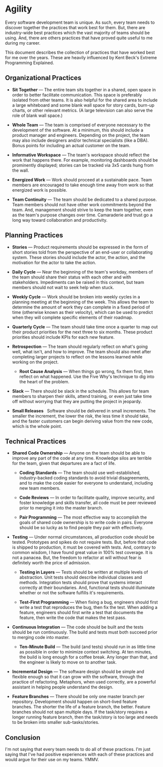 # Agility

Every software development team is unique. As such, every team needs to discover together the practices that work best for them. But, there are industry-wide best practices which the vast majority of teams should be using. And, there are others practices that have proved quite useful to me during my career.

This document describes the collection of practices that have worked best for me over the years. These are heavily influenced by Kent Beck's Extreme Programming Explained.

## Organizational Practices

- **Sit Together** &mdash; The entire team sits together in a shared, open space in order to better facilitate communication. This space is preferably isolated from other teams. It is also helpful for the shared area to include a large whiteboard and some blank wall space for story cards, burn-up charts, or other relevant metrics. (A large television can also serve the role of blank wall space.)

- **Whole Team** &mdash; The team is comprised of everyone necessary to the development of the software. At a minimum, this should include a product manager and engineers. Depending on the project, the team may also include designers and/or technical specialists (like a DBA). Bonus points for including an actual customer on the team.

- **Informative Workspace** &mdash; The team's workspace should reflect the work that happens there. For example, monitoring dashboards should be prominently displayed; stories can be tracked via 3x5 cards hung from the wall.

- **Energized Work** &mdash; Work should proceed at a sustainable pace. Team members are encouraged to take enough time away from work so that energized work is possible.

- **Team Continuity** &mdash; The team should be dedicated to a shared purpose. Team members should not have other work commitments beyond the team. And, management should strive to keep the team together, even as the team's purpose changes over time. Camaraderie and trust go a long way toward collaboration and productivity.

## Planning Practices

- **Stories** &mdash; Product requirements should be expressed in the form of short stories told from the perspective of an end-user or collaborating system. These stories should include the actor, the action, and the motivation for the actor to take the action.

- **Daily Cycle** &mdash; Near the beginning of the team's workday, members of the team should share their status with each other and with stakeholders. Impediments can be raised in this context, but team members should not wait to seek help when stuck.

- **Weekly Cycle** &mdash; Work should be broken into weekly cycles in a planning meeting at the beginning of the week. This allows the team to determine the amount of work they can complete in a fixed period of time (otherwise known as their velocity), which can be used to predict when they will complete specific elements of their roadmap.

- **Quarterly Cycle** &mdash; The team should take time once a quarter to map out their product priorities for the next three to six months. These product priorities should include KPIs for each new feature.

- **Retrospection** &mdash; The team should regularly reflect on what's going well, what isn't, and how to improve. The team should also meet after completing larger projects to reflect on the lessons learned while working on the project.

  - **Root Cause Analysis** &mdash; When things go wrong, fix them first, then reflect on what happened. Use the Five Why's technique to dig into the heart of the problem.

- **Slack** &mdash; There should be slack in the schedule. This allows for team members to sharpen their skills, attend training, or even just take time off without worrying that they are putting the project in jeopardy.

- **Small Releases** &nbsp; Software should be delivered in small increments. The smaller the increment, the lower the risk, the less time it should take, and the faster customers can begin deriving value from the new code, which is the whole point.

## Technical Practices

- **Shared Code Ownership** &mdash; Anyone on the team should be able to improve any part of the code at any time. Knowledge silos are terrible for the team, given that departures are a fact of life.

  - **Coding Standards** &mdash; The team should use well-established, industry-backed coding standards to avoid trivial disagreements, and to make the code easier for everyone to understand, including new team members.

  - **Code Reviews** &mdash; In order to facilitate quality, improve security, and foster knowledge and skills transfer, all code must be peer reviewed prior to merging it into the master branch.

  - **Pair Programming** &mdash; The most effective way to accomplish the goals of shared code ownership is to write code in pairs. Everyone should be so lucky as to find people they pair with effectively.

- **Testing** &mdash; Under normal circumstances, all production code should be tested. Prototypes and spikes do not require tests. But, before that code is shipped to production, it must be covered with tests. And, contrary to common wisdom, I have found great value in 100% test coverage. It is not a panacea. But, the freedom to refactor at will without fear is definitely worth the price of admission.

  - **Testing in Layers** &mdash; Tests should be written at multiple levels of abstraction. Unit tests should describe individual classes and methods. Integration tests should prove that systems interact correctly at their boundaries. And, functional tests should illuminate whether or not the software fulfills it's requirements.

  - **Test-First Programming** &mdash; When fixing a bug, engineers should first write a test that reproduces the bug, then fix the test. When adding a feature, engineers should first write a test that documents the feature, then write the code that makes the test pass.

- **Continuous Integration** &mdash; The code should be built and the tests should be run continuously. The build and tests must both succeed prior to merging code into master.

  - **Ten-Minute Build** &mdash; The build (and tests) should run in as little time as possible in order to minimize context switching. At ten minutes, the build is long enough for a coffee break. Any longer than that, and the engineer is likely to move on to another task.

- **Incremental Design** &mdash; The software design should be simple and flexible enough so that it can grow with the software, through the practice of refactoring. Metaphors, when used correctly, are a powerful assistant in helping people understand the design.

- **Feature Branches** &mdash; There should be only one master branch per repository. Development should happen on short-lived feature branches. The shorter the life of a feature branch, the better. Feature branches should not span multiple days. If the task/story requires a longer running feature branch, then the task/story is too large and needs to be broken into smaller sub-tasks/stories.

## Conclusion

I'm not saying that every team needs to do all of these practices. I'm just saying that I've had positive experiences with each of these practices and would argue for their use on my teams. YMMV.

